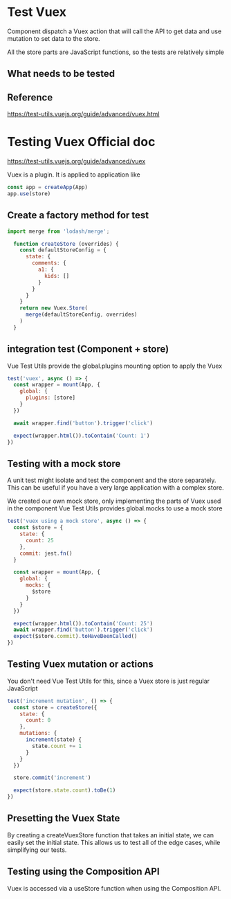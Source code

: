 # Test Vuex

Component dispatch a Vuex action that will call the API to get data and
use mutation to set data to the store. 

All the store parts are JavaScript functions, so the tests are relatively simple


## What needs to be tested


## Reference
https://test-utils.vuejs.org/guide/advanced/vuex.html


# Testing Vuex Official doc
https://test-utils.vuejs.org/guide/advanced/vuex


Vuex is a plugin. It is applied to application like
```js
const app = createApp(App)
app.use(store)
```


## Create a factory method for test
```js
import merge from 'lodash/merge';

  function createStore (overrides) {
    const defaultStoreConfig = {
      state: {
        comments: {
          a1: {
            kids: []
          }
        }
      }
    }
    return new Vuex.Store(
      merge(defaultStoreConfig, overrides)
    )
  }

```

## integration test (Component + store)

Vue Test Utils provide the global.plugins mounting option to apply the Vuex

```js
test('vuex', async () => {
  const wrapper = mount(App, {
    global: {
      plugins: [store]
    }
  })

  await wrapper.find('button').trigger('click')

  expect(wrapper.html()).toContain('Count: 1')
})
```

## Testing with a mock store
A unit test might isolate and test the component and the store separately. This can be useful if you have a very large application with a complex store. 

We created our own mock store, only implementing the parts of Vuex used in the component
Vue Test Utils provides global.mocks to use a mock store
```js
test('vuex using a mock store', async () => {
  const $store = {
    state: {
      count: 25
    },
    commit: jest.fn()
  }

  const wrapper = mount(App, {
    global: {
      mocks: {
        $store
      }
    }
  })

  expect(wrapper.html()).toContain('Count: 25')
  await wrapper.find('button').trigger('click')
  expect($store.commit).toHaveBeenCalled()
})
```

## Testing Vuex mutation or actions
You don't need Vue Test Utils for this, since a Vuex store is just regular JavaScript
```js
test('increment mutation', () => {
  const store = createStore({
    state: {
      count: 0
    },
    mutations: {
      increment(state) {
        state.count += 1
      }
    }
  })

  store.commit('increment')

  expect(store.state.count).toBe(1)
})
```

## Presetting the Vuex State
By creating a createVuexStore function that takes an initial state, we can easily set the initial state. 
This allows us to test all of the edge cases, while simplifying our tests.


## Testing using the Composition API
Vuex is accessed via a useStore function when using the Composition API.
